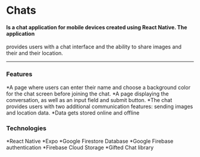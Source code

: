 # Chats
#### Is a chat application for mobile devices created using React Native. The application
provides users with a chat interface and the ability to share images and their
and their location.

---

### Features

*A page where users can enter their name and choose a background color for the chat screen
before joining the chat.
*A page displaying the conversation, as well as an input field and submit button.
*The chat provides users with two additional communication features: sending images
and location data.
*Data gets stored online and offline


### Technologies

*React Native
*Expo
*Google Firestore Database
*Google Firebase authentication
*Firebase Cloud Storage
*Gifted Chat library